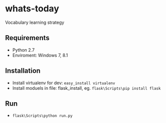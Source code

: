 # whats-today
Vocabulary learning strategy

## Requirements
* Python 2.7
* Enviroment: Windows 7, 8.1

## Installation
* Install virtualenv for dev: ``` easy_install virtualenv ```
* Install moduels in file: flask_install, eg. ``` flask\Scripts\pip install flask ```

## Run
* ``` flask\Scripts\python run.py ```
